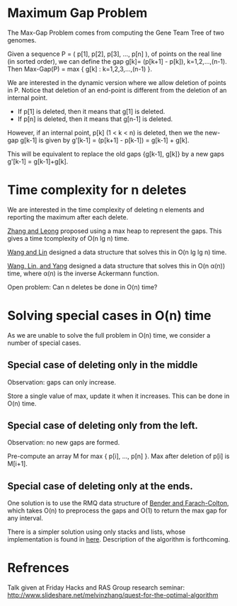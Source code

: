 # Maximum Gap Problem

The Max-Gap Problem comes from computing the Gene Team Tree of two genomes.

Given a sequence P = ( p[1], p[2], p[3], …, p[n] ), of points on the real line (in sorted order),
we can define the gap g[k]= (p[k+1] - p[k]), k=1,2,...,(n-1).
Then Max-Gap(P) = max { g[k] : k=1,2,3,...,(n-1) }.

We are interested in the dynamic version where we allow deletion of points in P. 
Notice that deletion of an end-point is different from the deletion of an internal point.
  
  * If p[1] is deleted, then it means that g[1] is deleted.
  * If p[n] is deleted, then it means that g[n-1] is deleted.

However, if an internal point, p[k] (1 < k < n) is deleted, then we the new-gap g[k-1]
is given by g'[k-1] = (p[k+1] - p[k-1]) = g[k-1] + g[k].

This will be equivalent to replace the old gaps {g[k-1], g[k]} by
a new gaps g'[k-1] = g[k-1]+g[k].

# Time complexity for n deletes

We are interested in the time complexity of deleting n elements and reporting the maximum after each delete.

[Zhang and Leong](http://online.liebertpub.com/doi/abs/10.1089/cmb.2009.0093) proposed using a max heap to represent the gaps. This gives a time tcomplexity of O(n lg n) time.

[Wang and Lin](http://ieeexplore.ieee.org/document/5654505/) designed a data structure that solves this in O(n lg lg n) time.

[Wang, Lin, and Yang](http://ieeexplore.ieee.org/document/6674301/) designed a data structure that solves this in O(n α(n)) time, where α(n) is the inverse Ackermann function.

Open problem: Can n deletes be done in O(n) time?

# Solving special cases in O(n) time

As we are unable to solve the full problem in O(n) time, we consider a number of special cases.

## Special case of deleting only in the middle

Observation: gaps can only increase.

Store a single value of max, update it when it increases. This can be done in O(n) time.

## Special case of deleting only from the left.

Observation: no new gaps are formed.

Pre-compute an array M for max { p[i], ..., p[n] }. Max after deletion of p[i] is M[i+1].

## Special case of deleting only at the ends.

One solution is to use the RMQ data structure of [Bender and
Farach-Colton](https://www3.cs.stonybrook.edu/~bender/newpub/BenderFa00-lca.pdf),
which takes O(n) to preprocess the gaps and O(1) to return the max gap for any
interval.

There is a simpler solution using only stacks and lists, whose implementation is found in [here](src/MaxGapNSV.java). Description of the algorithm is forthcoming.

# Refrences

Talk given at Friday Hacks and RAS Group research seminar: http://www.slideshare.net/melvinzhang/quest-for-the-optimal-algorithm
